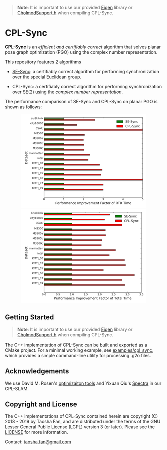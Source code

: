 >**Note**: It is important to use our provided [Eigen](./C++/Eigen) library or [CholmodSupport.h](./C++/Eigen/Eigen/src/CholmodSupport/CholmodSupport.h) when compiling CPL-Sync.

# CPL-Sync

**CPL-Sync** is an *efficient and certifiably correct* algorithm that solves planar pose graph optimization (PGO) using the complex number representation.

This repository features 2 algorithms
- [SE-Sync](https://github.com/david-m-rosen/SE-Sync): a certifiably correct algorithm for performing synchronization over the special Euclidean group.

- CPL-Sync:  a certifiably correct algorithm for performing synchronization over SE(2) using the *complex number representation*.

The performance comparison of  SE-Sync and CPL-Sync on planar PGO is shown as follows:

<p float="left", align="center">
<img src="./figures/rtr.png" width="400"/>
  <img src="./figures/total.png" width="400"/>
</p>

## Getting Started
>**Note**: It is important to use our provided [Eigen](./C++/Eigen) library or [CholmodSupport.h](./C++/Eigen/Eigen/src/CholmodSupport/CholmodSupport.h) when compiling CPL-Sync.


The C++ implementation of CPL-Sync can be built and exported as a CMake project. For a minimal working example, see [examples/cpl_sync](./C++/examples/cpl_sync.cpp), which provides a simple command-line utility for processing .g2o files.

## Acknowledgements
We use David M. Rosen's [optimizaiton tools](https://github.com/david-m-rosen/Optimization) and Yixuan Qiu's [Spectra](https://github.com/yixuan/spectra) in our CPL-SLAM.

## Copyright and License 

The C++ implementations of CPL-Sync contained herein are copyright (C) 2018 - 2019 by Taosha Fan, and are distributed under the terms of the GNU Lesser General Public License (LGPL) version 3 (or later).  Please see the [LICENSE](./LICENSE) for more information.

Contact: taosha.fan@gmail.com
